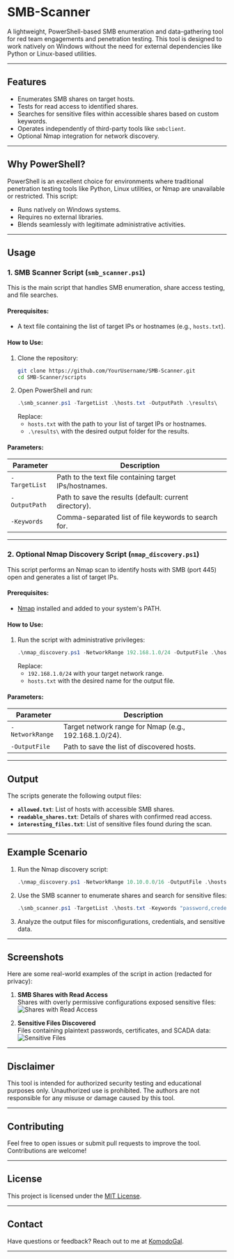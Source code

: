 # **SMB-Scanner**

A lightweight, PowerShell-based SMB enumeration and data-gathering tool for red team engagements and penetration testing. This tool is designed to work natively on Windows without the need for external dependencies like Python or Linux-based utilities.

---

## Features

- Enumerates SMB shares on target hosts.
- Tests for read access to identified shares.
- Searches for sensitive files within accessible shares based on custom keywords.
- Operates independently of third-party tools like `smbclient`.
- Optional Nmap integration for network discovery.

---

## Why PowerShell?

PowerShell is an excellent choice for environments where traditional penetration testing tools like Python, Linux utilities, or Nmap are unavailable or restricted. This script:
- Runs natively on Windows systems.
- Requires no external libraries.
- Blends seamlessly with legitimate administrative activities.

---

## Usage

### **1. SMB Scanner Script (`smb_scanner.ps1`)**

This is the main script that handles SMB enumeration, share access testing, and file searches. 

#### Prerequisites:
- A text file containing the list of target IPs or hostnames (e.g., `hosts.txt`).

#### How to Use:
1. Clone the repository:
   ```bash
   git clone https://github.com/YourUsername/SMB-Scanner.git
   cd SMB-Scanner/scripts
   ```
2. Open PowerShell and run:
   ```powershell
   .\smb_scanner.ps1 -TargetList .\hosts.txt -OutputPath .\results\
   ```
   Replace:
   - `hosts.txt` with the path to your list of target IPs or hostnames.
   - `.\results\` with the desired output folder for the results.

#### Parameters:
| Parameter      | Description                                             |
|----------------|---------------------------------------------------------|
| `-TargetList`  | Path to the text file containing target IPs/hostnames.  |
| `-OutputPath`  | Path to save the results (default: current directory).  |
| `-Keywords`    | Comma-separated list of file keywords to search for.    |

---

### **2. Optional Nmap Discovery Script (`nmap_discovery.ps1`)**

This script performs an Nmap scan to identify hosts with SMB (port 445) open and generates a list of target IPs.

#### Prerequisites:
- [Nmap](https://nmap.org) installed and added to your system's PATH.

#### How to Use:
1. Run the script with administrative privileges:
   ```powershell
   .\nmap_discovery.ps1 -NetworkRange 192.168.1.0/24 -OutputFile .\hosts.txt
   ```
   Replace:
   - `192.168.1.0/24` with your target network range.
   - `hosts.txt` with the desired name for the output file.

#### Parameters:
| Parameter         | Description                                          |
|-------------------|------------------------------------------------------|
| `-NetworkRange`   | Target network range for Nmap (e.g., 192.168.1.0/24).|
| `-OutputFile`     | Path to save the list of discovered hosts.           |

---

## Output

The scripts generate the following output files:

- **`allowed.txt`**: List of hosts with accessible SMB shares.
- **`readable_shares.txt`**: Details of shares with confirmed read access.
- **`interesting_files.txt`**: List of sensitive files found during the scan.

---

## Example Scenario

1. Run the Nmap discovery script:
   ```powershell
   .\nmap_discovery.ps1 -NetworkRange 10.10.0.0/16 -OutputFile .\hosts.txt
   ```

2. Use the SMB scanner to enumerate shares and search for sensitive files:
   ```powershell
   .\smb_scanner.ps1 -TargetList .\hosts.txt -Keywords "password,credentials" -OutputPath .\results\
   ```

3. Analyze the output files for misconfigurations, credentials, and sensitive data.

---

## Screenshots

Here are some real-world examples of the script in action (redacted for privacy):

1. **SMB Shares with Read Access**  
   Shares with overly permissive configurations exposed sensitive files:
   ![Shares with Read Access](link-to-image1)

2. **Sensitive Files Discovered**  
   Files containing plaintext passwords, certificates, and SCADA data:
   ![Sensitive Files](link-to-image2)

---

## Disclaimer

This tool is intended for authorized security testing and educational purposes only. Unauthorized use is prohibited. The authors are not responsible for any misuse or damage caused by this tool.

---

## Contributing

Feel free to open issues or submit pull requests to improve the tool. Contributions are welcome!

---

## License

This project is licensed under the [MIT License](LICENSE).

---

## Contact

Have questions or feedback? Reach out to me at [KomodoGal](https://github.com/KomodoGal).

---